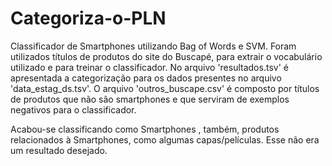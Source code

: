 # Categoriza-o-PLN

Classificador de Smartphones utilizando Bag of Words e SVM.
Foram utilizados títulos de produtos do site do Buscapé, para extrair o vocabulário utilizado e para treinar o classificador.
No arquivo 'resultados.tsv' é apresentada a categorização para os dados presentes no arquivo 'data_estag_ds.tsv'.
O arquivo 'outros_buscape.csv' é composto por títulos de produtos que não são smartphones e que serviram de exemplos negativos para o classificador.

Acabou-se classificando como Smartphones , também, produtos relacionados à Smartphones, como algumas capas/películas. Esse não era um resultado desejado.
